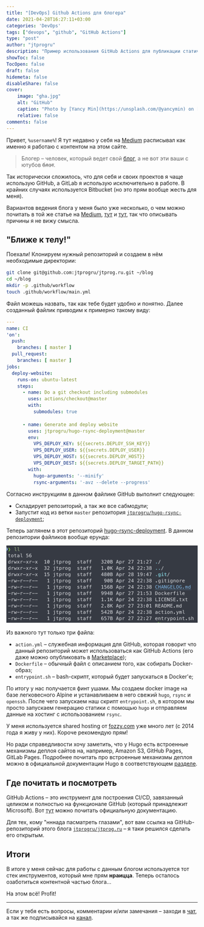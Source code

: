 ```yaml
---
title: "[DevOps] Github Actions для блогера"
date: 2021-04-28T16:27:11+03:00
categories: 'DevOps'
tags: ["devops", "github", "GitHub Actions"]
type: "post"
author: "jtprogru"
description: "Пример использования GitHub Actions для публикации статических сайтов на базе Hugo"
showToc: false
TocOpen: false
draft: false
hidemeta: false
disableShare: false
cover:
    image: "gha.jpg"
    alt: "GitHub"
    caption: "Photo by [Yancy Min](https://unsplash.com/@yancymin) on [Unsplash](https://unsplash.com/)"
    relative: false
comments: false
---
```


Привет, `%username%`! Я тут недавно у себя на [Medium](https://jtprog.medium.com/как-и-зачем-я-веду-свой-блог-cd0c429f9ffa) расписывал как именно я работаю с контентом на этом сайте.

> Блогер – человек, который ведет свой [блог](https://ru.wikipedia.org/wiki/Блог), а не вот эти ваши с ютубов ~~блэт~~.

Так исторически сложилось, что для себя и своих проектов я чаще использую GitHub, а GitLab я использую исключительно в работе. В крайних случаях используется Bitbucket (но это прям вообще жесть для меня). 

Вариантов ведения блога у меня было уже несколько, о чем можно почитать в той же статье на [Medium](https://jtprog.medium.com/как-и-зачем-я-веду-свой-блог-cd0c429f9ffa), [тут](/gohugo/) и [тут](/gitlab-ci/), так что описывать причины я не вижу смысла.

## "Ближе к телу!"
Поехали! Клонируем нужный репозиторий и создаем в нём необходимые директории:

```bash
git clone git@github.com:jtprogru/jtprog.ru.git ~/blog
cd ~/blog
mkdir -p .github/workflow
touch .github/workflow/main.yml
```

Файл можешь назвать, так как тебе будет удобно и понятно. Далее созданный файлик приводим к примерно такому виду:

```yaml
---
name: CI
'on':
  push:
    branches: [ master ]
  pull_request:
    branches: [ master ]
jobs:
  deploy-website:
    runs-on: ubuntu-latest
    steps:
      - name: Do a git checkout including submodules
        uses: actions/checkout@master
        with:
          submodules: true

      - name: Generate and deploy website
        uses: jtprogru/hugo-rsync-deployment@master
        env:
          VPS_DEPLOY_KEY: ${{secrets.DEPLOY_SSH_KEY}}
          VPS_DEPLOY_USER: ${{secrets.DEPLOY_USER}}
          VPS_DEPLOY_HOST: ${{secrets.DEPLOY_HOST}}
          VPS_DEPLOY_DEST: ${{secrets.DEPLOY_TARGET_PATH}}
        with:
          hugo-arguments: '--minify'
          rsync-arguments: '-avz --delete --progress'
```

Согласно инструкциям в данном файлике GitHub выполнит следующее:
- Складирует репозиторий, а так же все сабмодули;
- Запустит код из ветки `master` репозитория [`jtprogru/hugo-rsync-deployment`](https://github.com/jtprogru/hugo-rsync-deployment);

Теперь заглянем в этот репозиторий [hugo-rsync-deployment](https://github.com/jtprogru/hugo-rsync-deployment). В данном репозитории файликов вообще ерунда:

![hugo-rsync-deployment](hugo-rsync-deployment.png)

Из важного тут только три файла:
- `action.yml` – служебная информация для GitHub, которая говорит что данный репозиторий может использоваться как GitHub Actions (его даже можно опубликовать в [Marketplace](https://github.com/marketplace?type=actions));
- `Dockerfile` – обычный файл с описанием того, как собирать Docker-образ;
- `entrypoint.sh` – bash-скрипт, который будет запускаться в Docker'е;

По итогу у нас получается финт ушами. Мы создаем docker image на базе легковесного Alpine и устанавливаем в него свежий `hugo`, `rsync` и `openssh`. После чего запускаем наш скрипт `entrypoint.sh`, в котором мы просто запускаем генерацию статики с помощью `hugo` и отправляем данные на хостинг с использованием `rsync`.

У меня используется shared hosting от [fozzy.com](https://accounts.fozzy.com/aff.php?aff=1116) уже много лет (с 2014 года я живу у них). Короче рекомендую прям!

Но ради справедливости хочу заметить, что у Hugo есть встроенные механизмы деплоя сайтов на, например, Amazon S3, GitHub Pages, GitLab Pages. Подробнее почитать про встроенные механизмы деплоя можно в официальной документации Hugo в соответствующем [разделе](https://gohugo.io/hosting-and-deployment/).

## Где почитать и посмотреть
GitHub Actions – это инструмент для построения CI/CD, завязанный целиком и полностью на функционале GitHub (который принадлежит Microsoft). Вот [тут](https://docs.github.com/en/actions) можно почитать официальную документацию.

Для тех, кому "нннада пасматреть глазами", вот вам ссылка на GitHub-репозиторий этого блога [`jtprogru/jtprog.ru`](https://github.com/jtprogru/jtprog.ru) – я таки решился сделать его открытым. 

## Итоги

В итоге у меня сейчас для работы с данным блогом используется тот стек инструментов, который мне прям **нраицца**. Теперь осталось озаботиться контентной частью блога...

На этом всё! Profit!


---
Если у тебя есть вопросы, комментарии и/или замечания – заходи в [чат](https://t.me/sysopschat), а так же подписывайся на [канал](https://t.me/sysopschannel).
